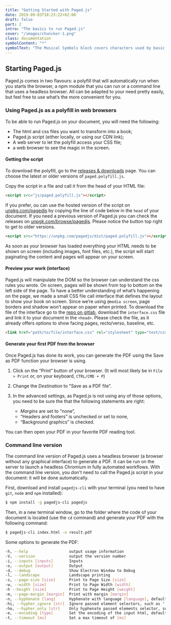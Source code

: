 ```yaml
---
title: "Getting Started with Paged.js"
date: 2019-09-03T18:23:22+02:00
draft: false
part: 2
intro: "The basics to run Paged.js"
cover: "/images/chuncker-1.png"
class: documentation
symbolContent: "𝄢"
symbolText: "The Musical Symbols block covers characters used by basic Western musical notation and its antecedents (mensural notation and plainsong - or Gregorian - notation). [Read More](https://decodeunicode.org/en/scripts/musical_symbols#musical_symbols)"
---
```


## Starting Paged.js

Paged.js comes in two flavours: a polyfill that will automatically run when you starts the browser, a npm module that you can run or a command line that uses a headless browser. All can be adapted to your need pretty easily, but feel free to use what’s the more convenient for you.

### Using Paged.js as a polyfill in web browsers

To be able to run Paged.js on your document, you will need the following:

- The html and css files you want to transform into a book;
- Paged.js script (either locally, or using our CDN link);
- A web server to let the polyfill access your CSS file;
- a web browser to see the magic in the screen.

#### Getting the script

To download the polyfill, go to the [releases & downloads](https://www.pagedjs.org/documentation/releases/) page. You can choose the latest or older versions of `paged.polyfill.js`.

Copy the script in a file and call it from the head of your HTML file:

```html
<script src="js/paged.polyfill.js"></script>
```

If you prefer, ou can use the hosted version of the script on [unpkg.com/pagedjs](https://unpkg.com/pagedjs) by copying the line of code below in the `head` of your document. If you need a previous version of Paged.js you can check the releases on [unpgk.com/browse/pagedjs](https://unpkg.com/browse/pagedjs/). Please notice the button top right to get to older versions.

```html
<script src="https://unpkg.com/pagedjs/dist/paged.polyfill.js"></script>
```

As soon as your browser has loaded everything your HTML needs to be shown on screen (including images, font files, etc.), the script will start paginating the content and pages will appear on your screen.

#### Preview your work (interface)

Paged.js will manipulate the DOM so the browser can understand the css rules you wrote. On screen, pages will be shown from top to bottom on the left side of the page. To have a better understanding of what’s happening on the page, we made a small CSS file call interface that defines the layout to show your book on screen. Since we’re using `@media screen`, page borders and shadow won’t appear on paper when printed. To download the file of the interface go to the [repo on gitlab](https://gitlab.coko.foundation/tools/interface-polyfill), download the `interface.css` file and link it to your document in the `<head>`. Please check the file, as it already offers options to show facing pages, recto/verso, baseline, etc.

```html
<link href="path/to/file/interface.css" rel="stylesheet" type="text/css" />
```

#### Generate your first PDF from the browser

Once Paged.js has done its work, you can generate the PDF using the Save as PDF function your browser is using.

1. Click on the “Print” button of your browser. (It will most likely be in `File > Print` or, on your keyboard, `CTRL/CMD + P`)

2. Change the _Destination_ to "Save as a PDF file”.

3. In the advanced settings, as Paged.js is not using any of those options, you need to be sure the that the following statements are right:
   - _Margins_ are set to “none”,
   - “Headers and footers” is unchecked or set to none,
   - “Background graphics” is checked.

You can then open your PDF in your favorite PDF reading tool.

### Command line version

The command line version of Paged.js uses a headless browser (a browser without any graphical interface) to generate a PDF. It can be run on the server to launch a headless Chromium in fully automated workflows. With the command line version, you don't need to call the Paged.js script in your document: it will be done automatically.

First, download and install `pagedjs-cli` with your terminal (you need to have `git`, `node` and `npm` installed):

```bash
$ npm install -g pagedjs-cli pagedjs
```

Then, in a new terminal window, go to the folder where the code of your document is located (use the `cd` command) and generate your PDF with the following command:

```bash
$ pagedjs-cli index.html -o result.pdf
```

Some options to generate the PDF:

```bash
-h, --help                  output usage information
-V, --version               output the version number
-i, --inputs [inputs]       Inputs
-o, --output [output]       Output
-d, --debug                 Show Electron Window to Debug
-l, --landscape             Landscape printing
-s, --page-size [size]      Print to Page Size [size]
-w, --width [size]          Print to Page Width [width]
-h --height [size]          Print to Page Height [weight]
-m, --page-margin [margin]  Print with margin [margin]
-n, --hyphenate [lang]      Hyphenate with language [language], defaults to "en-us"
-hi, --hypher_ignore [str]  Ignore passed element selectors, such as ".class_to_ignore, h1"
-ho, --hypher_only [str]    Only hyphenate passed elements selector, such as ".hyphenate, aside"
-e, --encoding [type]       Set the encoding of the input html, defaults to "utf-8"
-t, --timeout [ms]          Set a max timeout of [ms]
```
